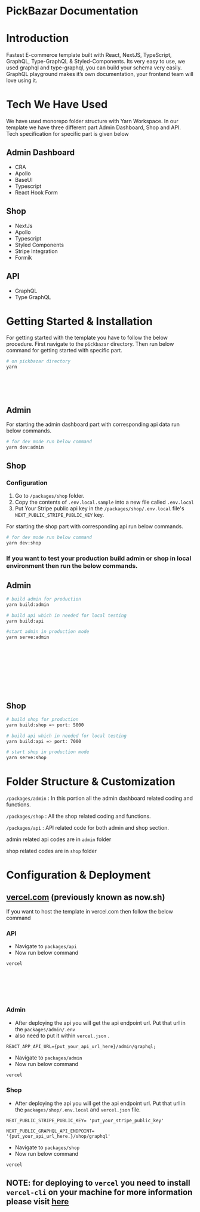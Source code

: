 # PickBazar Documentation

# Introduction

Fastest E-commerce template built with React, NextJS, TypeScript, GraphQL, Type-GraphQL & Styled-Components. Its very easy to use, we used graphql and type-graphql, you can build your schema very easily. GraphQL playground makes it’s own documentation, your frontend team will love using it.

# Tech We Have Used

We have used monorepo folder structure with Yarn Workspace. In our template we have three different part Admin Dashboard, Shop and API. Tech specification for specific part is given below

## Admin Dashboard

- CRA
- Apollo
- BaseUI
- Typescript
- React Hook Form

## Shop

- NextJs
- Apollo
- Typescript
- Styled Components
- Stripe Integration
- Formik

## API

- GraphQL
- Type GraphQL

# Getting Started & Installation

For getting started with the template you have to follow the below procedure. First navigate to the `pickbazar` directory. Then run below command for getting started with specific part.

```bash
# on pickbazar directory
yarn
```

<br><br><br>

## Admin

For starting the admin dashboard part with corresponding api data run below commands.

```bash
# for dev mode run below command
yarn dev:admin

```

## Shop

### Configuration

1. Go to `/packages/shop` folder.
1. Copy the contents of `.env.local.sample` into a new file called `.env.local`
1. Put Your Stripe public api key in the `/packages/shop/.env.local` file's `NEXT_PUBLIC_STRIPE_PUBLIC_KEY` key.

For starting the shop part with corresponding api run below commands.

```bash
# for dev mode run below command
yarn dev:shop

```

### If you want to test your production build admin or shop in local environment then run the below commands.

## Admin

```bash
# build admin for production
yarn build:admin

# build api which in needed for local testing
yarn build:api

#start admin in production mode
yarn serve:admin
```

<br><br><br><br><br><br><br>

## Shop

```bash
# build shop for production
yarn build:shop => port: 5000

# build api which in needed for local testing
yarn build:api => port: 7000

# start shop in production mode
yarn serve:shop
```

# Folder Structure & Customization

`/packages/admin` : In this portion all the admin dashboard related coding and functions.

`/packages/shop` : All the shop related coding and functions.

`/packages/api` : API related code for both admin and shop section.

admin related api codes are in `admin` folder

shop related codes are in `shop` folder

# Configuration & Deployment

## [vercel.com](https://vercel.com/) (previously known as now.sh)

If you want to host the template in vercel.com then follow the below command

### API

- Navigate to `packages/api`
- Now run below command

```bash
vercel
```

<br><br><br><br>

### Admin

- After deploying the api you will get the api endpoint url. Put that url in the `packages/admin/.env`
- also need to put it within `vercel.json` .

```
REACT_APP_API_URL={put_your_api_url_here}/admin/graphql;
```

- Navigate to `packages/admin`
- Now run below command

```bash
vercel
```

### Shop

- After deploying the api you will get the api endpoint url. Put that url in the `packages/shop/.env.local` and `vercel.json` file.

```.env.local
NEXT_PUBLIC_STRIPE_PUBLIC_KEY= 'put_your_stripe_public_key'

NEXT_PUBLIC_GRAPHQL_API_ENDPOINT= '{put_your_api_url_here.}/shop/graphql'
```

- Navigate to `packages/shop`
- Now run below command

```
vercel
```

## NOTE: for deploying to `vercel` you need to install `vercel-cli` on your machine for more information please visit [here](https://vercel.com/docs/cli?query=cli#introduction/vercel-cli-reference)
